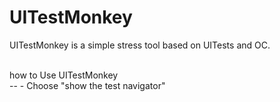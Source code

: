 UITestMonkey</br>
==
<p>UITestMonkey is a simple stress tool based on UITests and OC.</p></br>
how to Use UITestMonkey</br>
--
- Choose "show the test navigator"</br>


